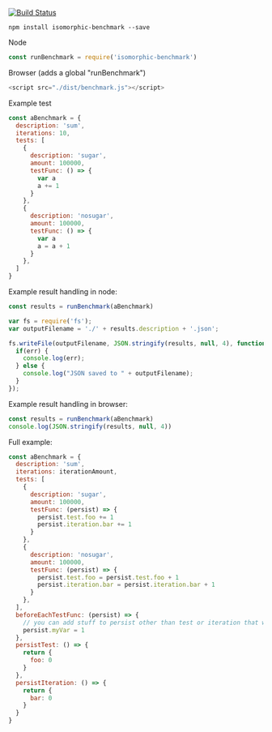 [![Build Status](https://travis-ci.org/MarcoWorms/isomorphic-benchmark.svg?branch=master)](https://travis-ci.org/MarcoWorms/isomorphic-benchmark)

`npm install isomorphic-benchmark --save`

Node
```javascript
const runBenchmark = require('isomorphic-benchmark')
```

Browser (adds a global "runBenchmark")
```javascript
<script src="./dist/benchmark.js"></script>
```

Example test
```javascript
const aBenchmark = {
  description: 'sum',
  iterations: 10,
  tests: [
    {
      description: 'sugar',
      amount: 100000,
      testFunc: () => {
        var a
        a += 1
      }
    },
    {
      description: 'nosugar',
      amount: 100000,
      testFunc: () => {
        var a
        a = a + 1
      }
    },
  ]
}
```

Example result handling in node:
```javascript
const results = runBenchmark(aBenchmark)

var fs = require('fs');
var outputFilename = './' + results.description + '.json';

fs.writeFile(outputFilename, JSON.stringify(results, null, 4), function(err) {
  if(err) {
    console.log(err);
  } else {
    console.log("JSON saved to " + outputFilename);
  }
});
```

Example result handling in browser:
```javascript
const results = runBenchmark(aBenchmark)
console.log(JSON.stringify(results, null, 4))
```

Full example:
```javascript
const aBenchmark = {
  description: 'sum',
  iterations: iterationAmount,
  tests: [
    {
      description: 'sugar',
      amount: 100000,
      testFunc: (persist) => {
        persist.test.foo += 1
        persist.iteration.bar += 1
      }
    },
    {
      description: 'nosugar',
      amount: 100000,
      testFunc: (persist) => {
        persist.test.foo = persist.test.foo + 1
        persist.iteration.bar = persist.iteration.bar + 1
      }
    },
  ],
  beforeEachTestFunc: (persist) => {
    // you can add stuff to persist other than test or iteration that will persist the whole benchmark.
    persist.myVar = 1
  },
  persistTest: () => {
    return {
      foo: 0
    }
  },
  persistIteration: () => {
    return {
      bar: 0
    }
  }
}
```
